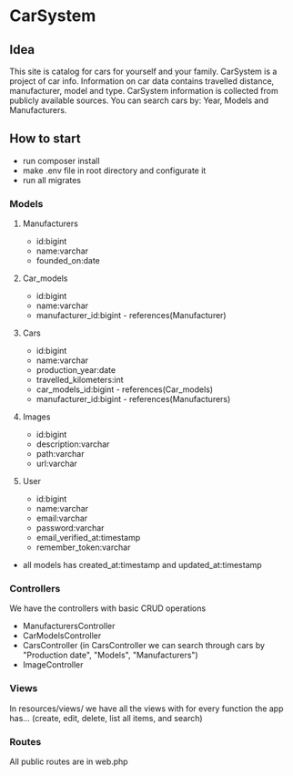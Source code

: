# CarSystem

## Idea
This site is catalog for cars for yourself and your family.
CarSystem is a project of car info. Information on car data contains travelled distance, manufacturer, model and type. CarSystem information is collected from publicly available sources. You can search cars by: Year, Models and Manufacturers.

## How to start
* run composer install
* make .env file in root directory and configurate it
* run all migrates

### Models
1. Manufacturers
    * id:bigint
    * name:varchar
    * founded_on:date

2. Car_models
    * id:bigint
    * name:varchar
    * manufacturer_id:bigint - references(Manufacturer)

3. Cars
    * id:bigint
    * name:varchar
    * production_year:date
    * travelled_kilometers:int
    * car_models_id:bigint - references(Car_models)
    * manufacturer_id:bigint - references(Manufacturers)

4. Images
    * id:bigint
    * description:varchar
    * path:varchar
    * url:varchar

5. User
    * id:bigint
    * name:varchar
    * email:varchar
    * password:varchar
    * email_verified_at:timestamp
    * remember_token:varchar

* all models has created_at:timestamp and updated_at:timestamp

### Controllers
We have the controllers with basic CRUD operations

* ManufacturersController
* CarModelsController 
* CarsController (in CarsController we can search through cars by "Production date",  "Models", "Manufacturers")
* ImageController

### Views
In resources/views/ we have all the views with for every function the app has... (create, edit, delete, list all items, and search)

### Routes
All public routes are in web.php
